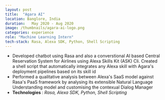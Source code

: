 ```yaml
---
layout: post
title:  "Agara AI"
location: Banglore, India
duration:   May 2020 - Aug 2020
image: /thumbnails/agara-ai-logo.png
categories: experience
role: "Machine Learning Intern"
tech-stack: Rasa, Alexa SDK, Python, Shell Scripting
---
```

<ul>

<li> Developed chatbot using Rasa and also a converstional AI based Central Reservation System for Airlines using Alexa Skills Kit (ASK) Cli. Created a shell script that automatically integrates any Alexa skill with Agara's deployment pipelines based on its skill id  </li>

<li>  Performed a qualitative analysis between Alexa's SaaS model against Rasa's PaaS framework by analysing its extensible Natural Language Understanding model and customising the contexual Dialog Manager  </li>

<li> <b> Technologies </b>: <em>Rasa, Alexa SDK, Python, Shell Scripting</em> </li>

</ul>